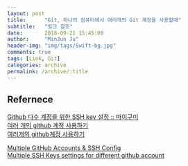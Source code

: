 ```yaml
---
layout: post
title:      "Git, 하나의 컴퓨터에서 여러개의 Git 계정을 사용할때"
subtitle:   "링크 참조"
date:       2018-09-21 15:45:00
author:     "MinJun Ju"
header-img: "img/tags/Swift-bg.jpg"
comments: true 
tags: [Link, Git]
categories: archive
permalink: /archive/:title
---
```


## Refernece 

[Github 다수 계정을 위한 SSH key 설정 :: 마이구미](http://mygumi.tistory.com/96)<br>
[여러 개의 github 계정 사용하기](https://aweekj.github.io/using-multiple-accounts-in-git/)<br>
[여러개의 github계정 사용하기](http://hong3is.me/20)<br>

[Multiple GitHub Accounts & SSH Config](https://stackoverflow.com/questions/3225862/multiple-github-accounts-ssh-config)<br>
[Multiple SSH Keys settings for different github account ](https://gist.github.com/jexchan/2351996)<br>
